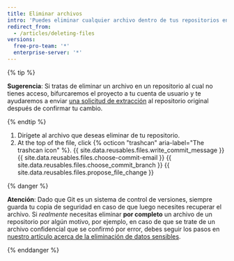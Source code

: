 ```yaml
---
title: Eliminar archivos
intro: 'Puedes eliminar cualquier archivo dentro de tus repositorios en {{ site.data.variables.product.product_name }}.'
redirect_from:
  - /articles/deleting-files
versions:
  free-pro-team: '*'
  enterprise-server: '*'
---
```


{% tip %}

**Sugerencia**: Si tratas de eliminar un archivo en un repositorio al cual no tienes acceso, bifurcaremos el proyecto a tu cuenta de usuario y te ayudaremos a enviar [una solicitud de extracción](/articles/about-pull-requests) al repositorio original después de confirmar tu cambio.

{% endtip %}

1. Dirígete al archivo que deseas eliminar de tu repositorio.
2. At the top of the file, click
{% octicon "trashcan" aria-label="The trashcan icon" %}.
{{ site.data.reusables.files.write_commit_message }}
{{ site.data.reusables.files.choose-commit-email }}
{{ site.data.reusables.files.choose_commit_branch }}
{{ site.data.reusables.files.propose_file_change }}

{% danger %}

**Atención**: Dado que Git es un sistema de control de versiones, siempre guarda tu copia de seguridad en caso de que luego necesites recuperar el archivo. Si *realmente* necesitas eliminar **por completo** un archivo de un repositorio por algún motivo, por ejemplo, en caso de que se trate de un archivo confidencial que se confirmó por error, debes seguir los pasos en [nuestro artículo acerca de la eliminación de datos sensibles](/articles/removing-sensitive-data-from-a-repository).

{% enddanger %}
